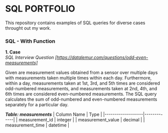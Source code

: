 # SQL PORTFOLIO  


This repository contains examples of SQL queries for diverse cases throught out my work. 


### SQL - With Function

**1. Case**     
_SQL Interview Question  [https://datalemur.com/questions/odd-even-measurements]_

Given are measurement values obtained from a sensor over multiple days with measurements taken multiple times within each day. Furthermore, within a day, measurements taken at 1st, 3rd, and 5th times are considered odd-numbered measurements, and measurements taken at 2nd, 4th, and 6th times are considered even-numbered measurements.
The SQL query calculates the sum of odd-numbered and even-numbered measurements separately for a particular day. 

***Table: measurements***
| Column Name       |  Type       |
|-------------------|-------------|
| measurement_id    |  integer    |
| measurement_value	|  decimal    |
| measurement_time	|  datetime   |
